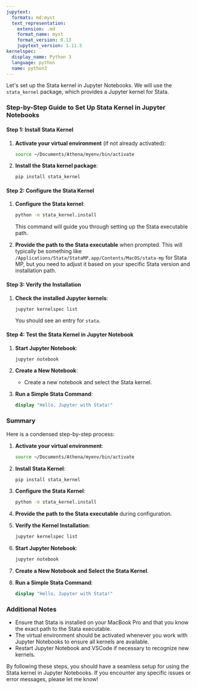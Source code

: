 ```yaml
---
jupytext:
  formats: md:myst
  text_representation:
    extension: .md
    format_name: myst
    format_version: 0.13
    jupytext_version: 1.11.5
kernelspec:
  display_name: Python 3
  language: python
  name: python3
---
```


Let's set up the Stata kernel in Jupyter Notebooks. We will use the `stata_kernel` package, which provides a Jupyter kernel for Stata.

### Step-by-Step Guide to Set Up Stata Kernel in Jupyter Notebooks

#### Step 1: Install Stata Kernel

1. **Activate your virtual environment** (if not already activated):
   ```bash
   source ~/Documents/Athena/myenv/bin/activate
   ```

2. **Install the Stata kernel package**:
   ```bash
   pip install stata_kernel
   ```

#### Step 2: Configure the Stata Kernel

1. **Configure the Stata kernel**:
   ```bash
   python -m stata_kernel.install
   ```

   This command will guide you through setting up the Stata executable path.

2. **Provide the path to the Stata executable** when prompted. This will typically be something like `/Applications/Stata/StataMP.app/Contents/MacOS/stata-mp` for Stata MP, but you need to adjust it based on your specific Stata version and installation path.

#### Step 3: Verify the Installation

1. **Check the installed Jupyter kernels**:
   ```bash
   jupyter kernelspec list
   ```

   You should see an entry for `stata`.

#### Step 4: Test the Stata Kernel in Jupyter Notebook

1. **Start Jupyter Notebook**:
   ```bash
   jupyter notebook
   ```

2. **Create a New Notebook**:
   - Create a new notebook and select the Stata kernel.

3. **Run a Simple Stata Command**:
   ```stata
   display "Hello, Jupyter with Stata!"
   ```

### Summary

Here is a condensed step-by-step process:

1. **Activate your virtual environment**:
   ```bash
   source ~/Documents/Athena/myenv/bin/activate
   ```

2. **Install Stata Kernel**:
   ```bash
   pip install stata_kernel
   ```

3. **Configure the Stata Kernel**:
   ```bash
   python -m stata_kernel.install
   ```

4. **Provide the path to the Stata executable** during configuration.

5. **Verify the Kernel Installation**:
   ```bash
   jupyter kernelspec list
   ```

6. **Start Jupyter Notebook**:
   ```bash
   jupyter notebook
   ```

7. **Create a New Notebook and Select the Stata Kernel**.

8. **Run a Simple Stata Command**:
   ```stata
   display "Hello, Jupyter with Stata!"
   ```

### Additional Notes

- Ensure that Stata is installed on your MacBook Pro and that you know the exact path to the Stata executable.
- The virtual environment should be activated whenever you work with Jupyter Notebooks to ensure all kernels are available.
- Restart Jupyter Notebook and VSCode if necessary to recognize new kernels.

By following these steps, you should have a seamless setup for using the Stata kernel in Jupyter Notebooks. If you encounter any specific issues or error messages, please let me know!